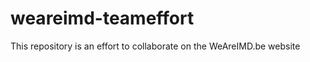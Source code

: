 weareimd-teameffort
===================

This repository is an effort to collaborate on the WeAreIMD.be website
